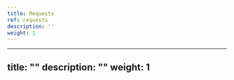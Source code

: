 ```yaml
---
title: Requests
ref: requests
description: ''
weight: 1
---
```

---
title: ""
description: ""
weight: 1
---